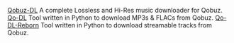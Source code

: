 
[Qobuz-DL](https://github.com/vitiko98/qobuz-dl)
A complete Lossless and Hi-Res music downloader for Qobuz.
[Qo-DL](https://github.com/vvaidy/Qo-DL)
Tool written in Python to download MP3s & FLACs from Qobuz.
[Qo-DL-Reborn](https://github.com/badumbass/Qo-DL-Reborn)
Tool written in Python to download streamable tracks from Qobuz.

